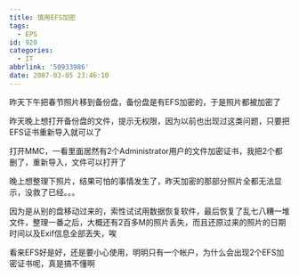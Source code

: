 ```yaml
---
title: 慎用EFS加密
tags:
  - EPS
id: 920
categories:
  - IT
abbrlink: '50933986'
date: 2007-03-05 23:46:10
---
```


昨天下午把春节照片移到备份盘，备份盘是有EFS加密的，于是照片都被加密了

昨天晚上想打开备份盘的文件，提示无权限，因为以前也出现过这类问题，只要把EFS证书重新导入就可以了

打开MMC，一看里面居然有2个Administrator用户的文件加密证书，我把2个都删了，重新导入，文件可以打开了

晚上想整理下照片，结果可怕的事情发生了，昨天加密的那部分照片全都无法显示，没救了已经。。。

因为是从别的盘移动过来的，索性试试用数据恢复软件，最后恢复了乱七八糟一堆文件，整理一番之后，大概还有2百多M的照片丢失，而且还原过来的照片的日期时间以及Exif信息全部丢失，唉

看来EFS好是好，还是要小心使用，明明只有一个帐户，为什么会出现2个EFS加密证书呢，真是搞不懂啊